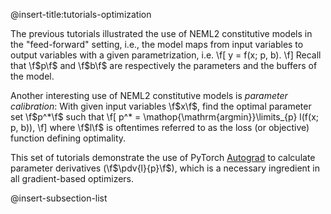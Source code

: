 @insert-title:tutorials-optimization

The previous tutorials illustrated the use of NEML2 constitutive models in the "feed-forward" setting, i.e., the model maps from input variables to output variables with a given parametrization, i.e.
\f[
  y = f(x; p, b).
\f]
Recall that \f$p\f$ and \f$b\f$ are respectively the parameters and the buffers of the model.

Another interesting use of NEML2 constitutive models is *parameter calibration*: With given input variables \f$x\f$, find the optimal parameter set \f$p^*\f$ such that
\f[
  p^* = \mathop{\mathrm{argmin}}\limits_{p} l(f(x; p, b)),
\f]
where \f$l\f$ is oftentimes referred to as the loss (or objective) function defining optimality.

This set of tutorials demonstrate the use of PyTorch [Autograd](https://pytorch.org/tutorials/beginner/blitz/autograd_tutorial.html) to calculate parameter derivatives (\f$\pdv{l}{p}\f$), which is a necessary ingredient in all gradient-based optimizers.

@insert-subsection-list
